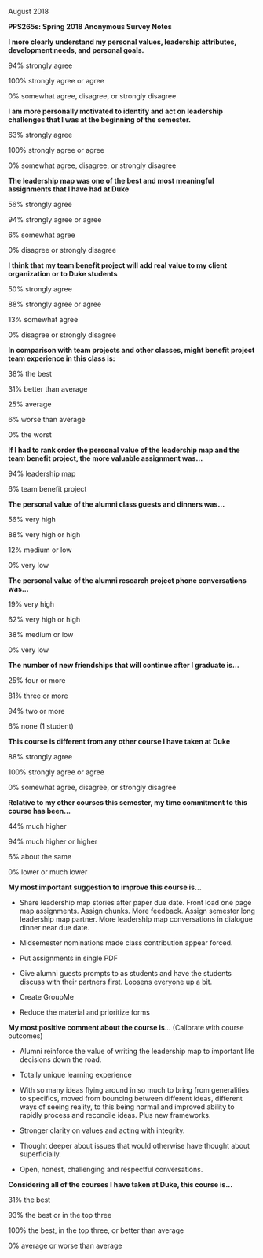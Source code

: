 August 2018

**PPS265s: Spring 2018 Anonymous Survey Notes**

**I more clearly understand my personal values, leadership attributes, development needs, and personal goals.**

94% strongly agree

100% strongly agree or agree

0% somewhat agree, disagree, or strongly disagree

**I am more personally motivated to identify and act on leadership challenges that I was at the beginning of the semester.**

63% strongly agree

100% strongly agree or agree

0% somewhat agree, disagree, or strongly disagree

**The leadership map was one of the best and most meaningful assignments that I have had at Duke**

56% strongly agree

94% strongly agree or agree

6% somewhat agree

0% disagree or strongly disagree

**I think that my team benefit project will add real value to my client organization or to Duke students**

50% strongly agree

88% strongly agree or agree

13% somewhat agree

0% disagree or strongly disagree

**In comparison with team projects and other classes, might benefit project team experience in this class is:**

38% the best

31% better than average

25% average

6% worse than average

0% the worst

**If I had to rank order the personal value of the leadership map and the team benefit project, the more valuable assignment was…**

94% leadership map

6% team benefit project

**The personal value of the alumni class guests and dinners was…**

56% very high

88% very high or high

12% medium or low

0% very low

**The personal value of the alumni research project phone conversations was…**

19% very high

62% very high or high

38% medium or low

0% very low

**The number of new friendships that will continue after I graduate is…**

25% four or more

81% three or more

94% two or more

6% none (1 student)

**This course is different from any other course I have taken at Duke**

88% strongly agree

100% strongly agree or agree

0% somewhat agree, disagree, or strongly disagree

**Relative to my other courses this semester, my time commitment to this course has been…**

44% much higher

94% much higher or higher

6% about the same

0% lower or much lower

**My most important suggestion to improve this course is…**

-   Share leadership map stories after paper due date. Front load one page map assignments. Assign chunks. More feedback. Assign semester long leadership map partner. More leadership map conversations in dialogue dinner near due date.

-   Midsemester nominations made class contribution appear forced.

-   Put assignments in single PDF

-   Give alumni guests prompts to as students and have the students discuss with their partners first. Loosens everyone up a bit.

-   Create GroupMe

-   Reduce the material and prioritize forms

**My most positive comment about the course is**… (Calibrate with course outcomes)

-   Alumni reinforce the value of writing the leadership map to important life decisions down the road.

-   Totally unique learning experience

-   With so many ideas flying around in so much to bring from generalities to specifics, moved from bouncing between different ideas, different ways of seeing reality, to this being normal and improved ability to rapidly process and reconcile ideas. Plus new frameworks.

-   Stronger clarity on values and acting with integrity.

-   Thought deeper about issues that would otherwise have thought about superficially.

-   Open, honest, challenging and respectful conversations.

**Considering all of the courses I have taken at Duke, this course is…**

31% the best

93% the best or in the top three

100% the best, in the top three, or better than average

0% average or worse than average
